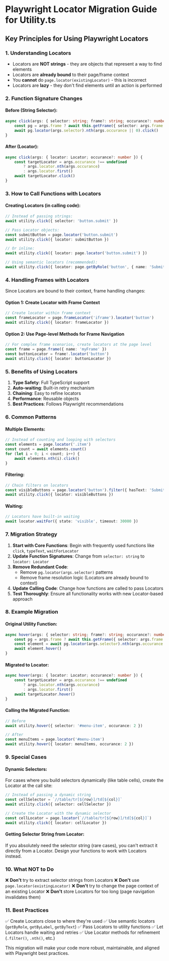 # Playwright Locator Migration Guide for Utility.ts

## Key Principles for Using Playwright Locators

### 1. **Understanding Locators**
- Locators are **NOT strings** - they are objects that represent a way to find elements
- Locators are **already bound** to their page/frame context
- You **cannot** do `page.locator(existingLocator)` - this is incorrect
- Locators are **lazy** - they don't find elements until an action is performed

### 2. **Function Signature Changes**

#### Before (String Selector):
```typescript
async click(args: { selector: string; frame?: string; occurance?: number }) {
    const pg = args.frame ? await this.getFrame({ selector: args.frame }) : this.page
    await pg.locator(args.selector).nth(args.occurance || 0).click()
}
```

#### After (Locator):
```typescript
async click(args: { locator: Locator; occurance?: number }) {
    const targetLocator = args.occurance !== undefined 
        ? args.locator.nth(args.occurance)
        : args.locator.first()
    await targetLocator.click()
}
```

### 3. **How to Call Functions with Locators**

#### Creating Locators (in calling code):
```typescript
// Instead of passing strings:
await utility.click({ selector: 'button.submit' })

// Pass Locator objects:
const submitButton = page.locator('button.submit')
await utility.click({ locator: submitButton })

// Or inline:
await utility.click({ locator: page.locator('button.submit') })

// Using semantic locators (recommended):
await utility.click({ locator: page.getByRole('button', { name: 'Submit' }) })
```

### 4. **Handling Frames with Locators**

Since Locators are bound to their context, frame handling changes:

#### Option 1: Create Locator with Frame Context
```typescript
// Create locator within frame context
const frameLocator = page.frameLocator('iframe').locator('button')
await utility.click({ locator: frameLocator })
```

#### Option 2: Use Page-level Methods for Frame Navigation
```typescript
// For complex frame scenarios, create locators at the page level
const frame = page.frame({ name: 'myFrame' })
const buttonLocator = frame!.locator('button')
await utility.click({ locator: buttonLocator })
```

### 5. **Benefits of Using Locators**

1. **Type Safety**: Full TypeScript support
2. **Auto-waiting**: Built-in retry mechanism
3. **Chaining**: Easy to refine locators
4. **Performance**: Reusable objects
5. **Best Practices**: Follows Playwright recommendations

### 6. **Common Patterns**

#### Multiple Elements:
```typescript
// Instead of counting and looping with selectors
const elements = page.locator('.item')
const count = await elements.count()
for (let i = 0; i < count; i++) {
    await elements.nth(i).click()
}
```

#### Filtering:
```typescript
// Chain filters on locators
const visibleButtons = page.locator('button').filter({ hasText: 'Submit' })
await utility.click({ locator: visibleButtons })
```

#### Waiting:
```typescript
// Locators have built-in waiting
await locator.waitFor({ state: 'visible', timeout: 30000 })
```

### 7. **Migration Strategy**

1. **Start with Core Functions**: Begin with frequently used functions like `click`, `typeText`, `waitForLocator`
2. **Update Function Signatures**: Change from `selector: string` to `locator: Locator`
3. **Remove Redundant Code**: 
   - Remove `pg.locator(args.selector)` patterns
   - Remove frame resolution logic (Locators are already bound to context)
4. **Update Calling Code**: Change how functions are called to pass Locators
5. **Test Thoroughly**: Ensure all functionality works with new Locator-based approach

### 8. **Example Migration**

#### Original Utility Function:
```typescript
async hover(args: { selector: string; frame?: string; occurance?: number }) {
    const pg = args.frame ? await this.getFrame({ selector: args.frame }) : this.page
    const element = await pg.locator(args.selector).nth(args.occurance || 0)
    await element.hover()
}
```

#### Migrated to Locator:
```typescript
async hover(args: { locator: Locator; occurance?: number }) {
    const targetLocator = args.occurance !== undefined
        ? args.locator.nth(args.occurance)
        : args.locator.first()
    await targetLocator.hover()
}
```

#### Calling the Migrated Function:
```typescript
// Before
await utility.hover({ selector: '#menu-item', occurance: 2 })

// After
const menuItems = page.locator('#menu-item')
await utility.hover({ locator: menuItems, occurance: 2 })
```

### 9. **Special Cases**

#### Dynamic Selectors:
For cases where you build selectors dynamically (like table cells), create the Locator at the call site:

```typescript
// Instead of passing a dynamic string
const cellSelector = `//table/tr[${row}]/td[${col}]`
await utility.click({ selector: cellSelector })

// Create the Locator with the dynamic selector
const cellLocator = page.locator(`//table/tr[${row}]/td[${col}]`)
await utility.click({ locator: cellLocator })
```

#### Getting Selector String from Locator:
If you absolutely need the selector string (rare cases), you can't extract it directly from a Locator. Design your functions to work with Locators instead.

### 10. **What NOT to Do**

❌ **Don't** try to extract selector strings from Locators
❌ **Don't** use `page.locator(existingLocator)`
❌ **Don't** try to change the page context of an existing Locator
❌ **Don't** store Locators for too long (page navigation invalidates them)

### 11. **Best Practices**

✅ Create Locators close to where they're used
✅ Use semantic locators (`getByRole`, `getByLabel`, `getByText`)
✅ Pass Locators to utility functions
✅ Let Locators handle waiting and retries
✅ Use Locator methods for refinement (`.filter()`, `.nth()`, etc.)

This migration will make your code more robust, maintainable, and aligned with Playwright best practices.